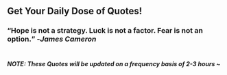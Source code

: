 ## Get Your Daily Dose of Quotes!
### <q>Hope is not a strategy. Luck is not a factor. Fear is not an option.</q> -<em>James Cameron</em> <br><br>
##### NOTE: These Quotes will be updated on a frequency basis of 2-3 hours ~
